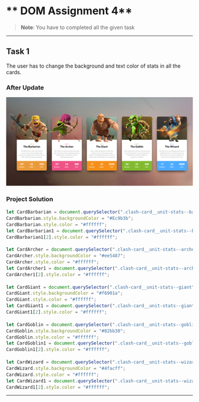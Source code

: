 # ** DOM Assignment 4**
>**Note**: You have to completed all the given task

---

## **Task 1**

The user has to change the background and text color of stats in all the cards.

### **After Update**
![Output Image](./Output/DOM%20P1%20SS.png)

### **Project Solution**
```js
let CardBarbarian = document.querySelector(".clash-card__unit-stats--barbarian");
CardBarbarian.style.backgroundColor = "#Ec9b3b";
CardBarbarian.style.color = "#ffffff";
let CardBarbarian1 = document.querySelector(".clash-card__unit-stats--barbarian").querySelectorAll(".one-third");
CardBarbarian1[2].style.color = "#ffffff";

let CardArcher = document.querySelector(".clash-card__unit-stats--archer");
CardArcher.style.backgroundColor = "#ee5487";
CardArcher.style.color = "#ffffff";
let CardArcher1 = document.querySelector(".clash-card__unit-stats--archer").querySelectorAll(".one-third");
CardArcher1[2].style.color = "#ffffff";

let CardGiant = document.querySelector(".clash-card__unit-stats--giant");
CardGiant.style.backgroundColor = "#f6901a";
CardGiant.style.color = "#ffffff";
let CardGiant1 = document.querySelector(".clash-card__unit-stats--giant").querySelectorAll(".one-third");
CardGiant1[2].style.color = "#ffffff";

let CardGoblin = document.querySelector(".clash-card__unit-stats--goblin");
CardGoblin.style.backgroundColor = "#82bb30";
CardGoblin.style.color = "#ffffff";
let CardGoblin1 = document.querySelector(".clash-card__unit-stats--goblin").querySelectorAll(".one-third");
CardGoblin1[2].style.color = "#ffffff";

let CardWizard = document.querySelector(".clash-card__unit-stats--wizard");
CardWizard.style.backgroundColor = "#4facff";
CardWizard.style.color = "#ffffff";
let CardWizard1 = document.querySelector(".clash-card__unit-stats--wizard").querySelectorAll(".one-third");
CardWizard1[2].style.color = "#ffffff";
```
---

